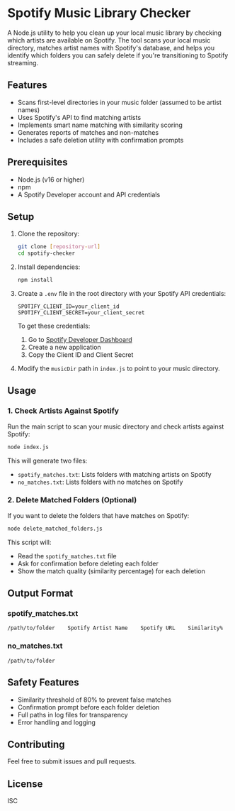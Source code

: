 # Spotify Music Library Checker

A Node.js utility to help you clean up your local music library by checking which artists are available on Spotify. The tool scans your local music directory, matches artist names with Spotify's database, and helps you identify which folders you can safely delete if you're transitioning to Spotify streaming.

## Features

- Scans first-level directories in your music folder (assumed to be artist names)
- Uses Spotify's API to find matching artists
- Implements smart name matching with similarity scoring
- Generates reports of matches and non-matches
- Includes a safe deletion utility with confirmation prompts

## Prerequisites

- Node.js (v16 or higher)
- npm
- A Spotify Developer account and API credentials

## Setup

1. Clone the repository:

   ```bash
   git clone [repository-url]
   cd spotify-checker
   ```

2. Install dependencies:

   ```bash
   npm install
   ```

3. Create a `.env` file in the root directory with your Spotify API credentials:

   ```
   SPOTIFY_CLIENT_ID=your_client_id
   SPOTIFY_CLIENT_SECRET=your_client_secret
   ```

   To get these credentials:

   1. Go to [Spotify Developer Dashboard](https://developer.spotify.com/dashboard)
   2. Create a new application
   3. Copy the Client ID and Client Secret

4. Modify the `musicDir` path in `index.js` to point to your music directory.

## Usage

### 1. Check Artists Against Spotify

Run the main script to scan your music directory and check artists against Spotify:

```bash
node index.js
```

This will generate two files:

- `spotify_matches.txt`: Lists folders with matching artists on Spotify
- `no_matches.txt`: Lists folders with no matches on Spotify

### 2. Delete Matched Folders (Optional)

If you want to delete the folders that have matches on Spotify:

```bash
node delete_matched_folders.js
```

This script will:

- Read the `spotify_matches.txt` file
- Ask for confirmation before deleting each folder
- Show the match quality (similarity percentage) for each deletion

## Output Format

### spotify_matches.txt

```
/path/to/folder    Spotify Artist Name    Spotify URL    Similarity%
```

### no_matches.txt

```
/path/to/folder
```

## Safety Features

- Similarity threshold of 80% to prevent false matches
- Confirmation prompt before each folder deletion
- Full paths in log files for transparency
- Error handling and logging

## Contributing

Feel free to submit issues and pull requests.

## License

ISC
